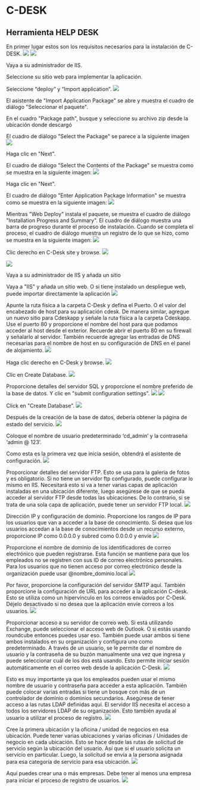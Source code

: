 # C-DESK
## Herramienta HELP DESK

En primer lugar estos son los requisitos necesarios para la instalación de C-DESK.
![](imagenes/6.png)
![](imagenes/7.png)

Vaya a su administrador de IIS.

Seleccione su sitio web para implementar la aplicación.

Seleccione “deploy” y “Import application”.
![](imagenes/8.png)

El asistente de "Import Application Package" se abre y muestra el cuadro de diálogo "Seleccionar el paquete".

En el cuadro "Package path", busque y seleccione su archivo zip desde la ubicación donde descargó

El cuadro de diálogo "Select the Package" se parece a la siguiente imagen
![](imagenes/9.png)

Haga clic en "Next".

El cuadro de diálogo "Select the Contents of the Package" se muestra como se muestra en la siguiente imagen:
![](imagenes/10.png)

Haga clic en "Next".

El cuadro de diálogo "Enter Application Package Information" se muestra como se muestra en la siguiente imagen:
![](imagenes/11.png)

Mientras "Web Deploy" instala el paquete, se muestra el cuadro de diálogo "Installation Progress and Summary". El cuadro de diálogo muestra una barra de progreso durante el proceso de instalación. Cuando se completa el proceso, el cuadro de diálogo muestra un registro de lo que se hizo, como se muestra en la siguiente imagen:
![](imagenes/12.png)

Clic derecho en C-Desk site y browse.
![](imagenes/13.png)

![](imagenes/14.png)

Vaya a su administrador de IIS y añada un sitio

Vaya a "IIS" y añada un sitio web. O si tiene instalado un despliegue web, puede importar directamente la aplicación
![](imagenes/15.png)

Apunte la ruta física a la carpeta C-Desk y defina el Puerto. O el valor del encabezado de host para su aplicación cdesk.
De manera similar, agregue un nuevo sitio para Cdeskapp y señale la ruta física a la carpeta Cdeskapp. Use el puerto 80 y proporcione el nombre del host para que podamos acceder al host desde el exterior. Recuerde abrir el puerto 80 en su firewall y señalarlo al servidor. También recuerde agregar las entradas de DNS necesarias para el nombre de host en su configuración de DNS en el panel de alojamiento.
![](imagenes/16.png)

Haga clic derecho en C-Desk y browse.
![](imagenes/22.png)

Clic en Create Database.
![](imagenes/23.png)

Proporcione detalles del servidor SQL y proporcione el nombre preferido de la base de datos. Y clic en "submit configuration settings".
![](imagenes/24.png)
![](imagenes/25.png)

Click en "Create Database".
![](imagenes/26.png)

Después de la creación de la base de datos, debería obtener la página de estado del servicio.
![](imagenes/27.png)

Coloque el nombre de usuario predeterminado ‘cd_admin’ y la contraseña ‘admin @ 123’.

Como esta es la primera vez que inicia sesión, obtendrá el asistente de configuración.
![](imagenes/28.png)

Proporcionar detalles del servidor FTP. Esto se usa para la galería de fotos y es obligatorio. Si no tiene un servidor ftp configurado, puede configurar lo mismo en IIS. Necesitará esto si va a tener varias capas de aplicación instaladas en una ubicación diferente, luego asegúrese de que se pueda acceder al servidor FTP desde todas las ubicaciones. De lo contrario, si se trata de una sola capa de aplicación, puede tener un servidor FTP local.
![](imagenes/29.png)

Dirección IP y configuración de dominio. Proporcione los rangos de IP para los usuarios que van a acceder a la base de conocimiento.
Si desea que los usuarios accedan a la base de conocimientos desde un recurso externo, proporcione IP como 0.0.0.0 y subred como 0.0.0.0 y envíe
![](imagenes/31.png)

Proporcione el nombre de dominio de los identificadores de correo electrónico que pueden registrarse. Esta función se mantiene para que los empleados no se registren con sus ID de correo electrónico personales. Para los usuarios que no tienen acceso por correo electrónico desde la organización puede usar @nombre_dominio.local
![](imagenes/32.png)

Por favor, proporcione la configuración del servidor SMTP aquí. También proporcione la configuración de URL para acceder a la aplicación C-desk. Esto se utiliza como un hipervínculo en los correos enviados por C-Desk. Déjelo desactivado si no desea que la aplicación envíe correos a los usuarios.
![](imagenes/33.png)

Proporcionar acceso a su servidor de correo web. Si está utilizando Exchange, puede seleccionar el acceso web de Outlook. O si estás usando roundcube entonces puedes usar eso. También puede usar ambos si tiene ambos instalados en su organización y configura uno como predeterminado. A través de un usuario, se le permite dar el nombre de usuario y la contraseña de su buzón manualmente una vez que ingresa y puede seleccionar cuál de los dos está usando. Esto permite iniciar sesión automáticamente en el correo web desde la aplicación C-Desk.
![](imagenes/34.png)

Esto es muy importante ya que los empleados pueden usar el mismo nombre de usuario y contraseña para acceder a esta aplicación. También puede colocar varias entradas si tiene un bosque con más de un controlador de dominio o dominios secundarios. Asegúrese de tener acceso a las rutas LDAP definidas aquí. El servidor IIS necesita el acceso a todos los servidores LDAP de su organización. Esto también ayuda al usuario a utilizar el proceso de registro.
![](imagenes/35.png)

Cree la primera ubicación y la oficina / unidad de negocios en esa ubicación. Puede tener varias ubicaciones y varias oficinas / Unidades de negocio en cada ubicación. Esto se hace desde las rutas de solicitud de servicio según la ubicación del usuario. Así que si el usuario solicita un servicio en particular. Luego, la solicitud se envía a la persona asignada para esa categoría de servicio para esa ubicación.
![](imagenes/36.png)

Aquí puedes crear una o más empresas. Debe tener al menos una empresa para iniciar el proceso de registro de usuarios.
![](imagenes/37.png)

